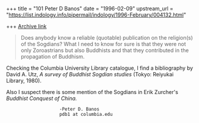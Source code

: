 +++
title = "101 Peter D Banos"
date = "1996-02-09"
upstream_url = "https://list.indology.info/pipermail/indology/1996-February/004132.html"

+++
[Archive link](https://list.indology.info/pipermail/indology/1996-February/004132.html)

> Does anybody know a reliable (quotable) publication on the religion(s) 
of the
> Sogdians? What I need to know for sure is that they were not only 
Zoroastrians
> but also Buddhists and that they contributed in the propagation of 
Buddhism.

Checking the Columbia University Library catalogue, I find 
a bibliography by David A. Utz,
_A survey of Buddhist Sogdian studies_
(Tokyo: Reiyukai Library, 1980).

Also I suspect there is some mention of the Sogdians in Erik Zurcher's 
_Buddhist Conquest of China._

						-Peter D. Banos
						pdb1 at columbia.edu




